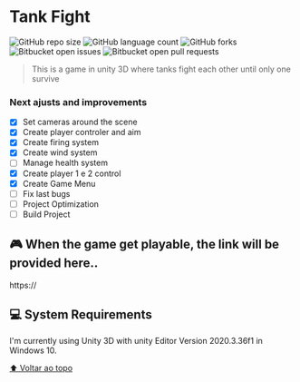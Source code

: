 # Tank Fight

<!---Esses são exemplos. Veja https://shields.io para outras pessoas ou para personalizar este conjunto de escudos. Você pode querer incluir dependências, status do projeto e informações de licença aqui--->

![GitHub repo size](https://img.shields.io/github/repo-size/iuricode/README-template?style=for-the-badge)
![GitHub language count](https://img.shields.io/github/languages/count/iuricode/README-template?style=for-the-badge)
![GitHub forks](https://img.shields.io/github/forks/iuricode/README-template?style=for-the-badge)
![Bitbucket open issues](https://img.shields.io/bitbucket/issues/iuricode/README-template?style=for-the-badge)
![Bitbucket open pull requests](https://img.shields.io/bitbucket/pr-raw/iuricode/README-template?style=for-the-badge)

> This is a game in unity 3D where tanks fight each other until only one survive

### Next ajusts and improvements

- [x] Set cameras around the scene
- [x] Create player controler and aim
- [x] Create firing system
- [x] Create wind system
- [ ] Manage health system
- [x] Create player 1 e 2 control
- [x] Create Game Menu
- [ ] Fix last bugs
- [ ] Project Optimization
- [ ] Build Project

##  🎮 When the game get playable, the link will be provided here..

https://

## 💻 System Requirements

I'm currently using Unity 3D with unity Editor Version 2020.3.36f1 in Windows 10.

[⬆ Voltar ao topo](#Corona)<br>
